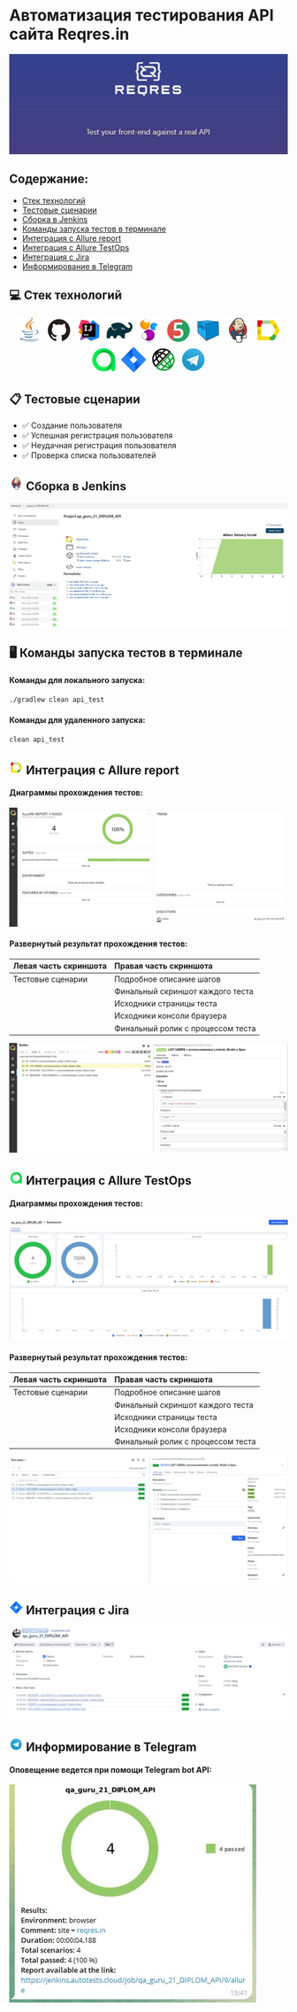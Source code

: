 # Автоматизация тестирования API сайта Reqres.in

<kbd>[![](images/results/Reqres.jpg)](https://reqres.in/)</kbd>

## Содержание:
+ [Стек технологий](#computer-Стек-технологий)
+ [Тестовые сценарии](#clipboard-Тестовые-сценарии)
+ [Сборка в Jenkins](#-Сборка-в-Jenkins)
+ [Команды запуска тестов в терминале](#desktop_computer-Команды-запуска-тестов-в-терминале)
+ [Интеграция с Allure report](#-Интеграция-с-Allure-report)
+ [Интеграция с Allure TestOps](#-Интеграция-с-Allure-testOps)
+ [Интеграция с Jira](#-Интеграция-с-Jira)
+ [Информирование в Telegram](#-Информирование-в-Telegram)

## :computer: Стек технологий
<p align="center">
<a href="https://www.java.com/"><img src="images/logo/java.svg" width="50" height="50"  alt="Java"/></a>
<a href="https://github.com/"><img src="images/logo/github.svg" width="50" height="50"  alt="Github"/></a>
<a href="https://www.jetbrains.com/idea/"><img src="images/logo/idea.svg" width="50" height="50"  alt="IDEA"/></a>
<a href="https://gradle.org/"><img src="images/logo/gradle.svg" width="50" height="50"  alt="Gradle"/></a>
<a href="https://selenide.org/"><img src="images/logo/selenide.svg" width="50" height="50"  alt="Selenide"/></a>
<a href="https://junit.org/junit5/"><img src="images/logo/junit5.svg" width="50" height="50"  alt="JUnit 5"/></a>
<a href="https://aerokube.com/selenoid/"><img src="images/logo/selenoid.svg" width="50" height="50"  alt="Selenoid"/></a>
<a href="https://www.jenkins.io/"><img src="images/logo/jenkins.svg" width="50" height="50"  alt="Jenkins"/></a>
<a href="https://github.com/allure-framework/allure2"><img src="images/logo/allureReport.svg" width="50" height="50"  alt="Allure Reports"/></a>
<a href="https://qameta.io/"><img src="images/logo/allureTestOps.svg" width="50" height="50"  alt="Allure TestOps"/></a>
<a href="https://www.atlassian.com/software/jira"><img src="images/logo/jira.svg" width="50" height="50"  alt="Jira"/></a>
<a href="https://rest-assured.io/"><img src="images/logo/restAssured.svg" width="50" height="50"  alt="RestAssured"/></a>
<a href="https://telegram.org/"><img src="images/logo/telegram.svg" width="50" height="50"  alt="Telegram"/></a>
</p>

## :clipboard: Тестовые сценарии
+ :white_check_mark: Создание пользователя
+ :white_check_mark: Успешная регистрация пользователя
+ :white_check_mark: Неудачная регистрация пользователя
+ :white_check_mark: Проверка списка пользователей

## <img width="5%" src="images/logo/jenkins.svg"> Сборка в Jenkins
<kbd>[![](images/results/JenkinsStart.JPG)](https://jenkins.autotests.cloud/job/qa_guru_21_DIPLOM_API/)</kbd>

## :desktop_computer: Команды запуска тестов в терминале
#### Команды для локального запуска:
```bash
./gradlew clean api_test
```

#### Команды для удаленного запуска:
```bash
clean api_test
```

## <img width="5%" title="Allure" src="images/logo/allureReport.svg"> Интеграция с Allure report
#### Диаграммы прохождения тестов:
<kbd>[![](images/results/AllureReportScheme.jpg)](https://jenkins.autotests.cloud/job/qa_guru_21_DIPLOM_API/allure/#)</kbd>

#### Развернутый результат прохождения тестов:
| Левая часть скриншота | Правая часть скриншота            |
|:----------------------|:----------------------------------|
| Тестовые сценарии     | Подробное описание шагов          |
|                       | Финальный скриншот каждого теста  |
|                       | Исходники страницы теста          |
|                       | Исходники консоли браузера        |
|                       | Финальный ролик с процессом теста |

<kbd>[![](images/results/AllureReportTestCases.jpg)](https://jenkins.autotests.cloud/job/qa_guru_21_DIPLOM_API/allure/#suites/e5c81c0456aaf0ee8622d771bac038b8/b18314c12160e35b/)</kbd>

## <img width="5%" title="Allure" src="images/logo/allureTestOps.svg"> Интеграция с Allure TestOps
#### Диаграммы прохождения тестов:
<kbd>![](images/results/AllureTestopsScheme.jpg)</kbd>

#### Развернутый результат прохождения тестов:
| Левая часть скриншота | Правая часть скриншота            |
|:----------------------|:----------------------------------|
| Тестовые сценарии     | Подробное описание шагов          |
|                       | Финальный скриншот каждого теста  |
|                       | Исходники страницы теста          |
|                       | Исходники консоли браузера        |
|                       | Финальный ролик с процессом теста |

<kbd>![](images/results/AllureTestOpsTestCases.jpg)</kbd>

## <img width="5%" title="Jira" src="images/logo/jira.svg"> Интеграция с Jira
<kbd>![](images/results/JiraResult.jpg)</kbd>

## <img width="5%" title="Telegram" src="images/logo/telegram.svg"> Информирование в Telegram
#### Оповещение ведется при помощи Telegram bot API:
<kbd>![](images/results/TelegramResult.jpg)</kbd>